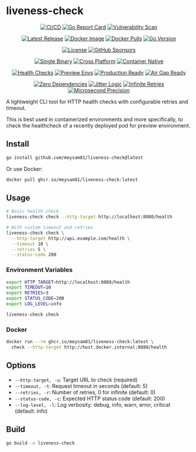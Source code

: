 # liveness-check

<div align="center">

<!-- Project Status & Quality -->

[![CI/CD](https://github.com/meysam81/liveness-check/actions/workflows/ci.yml/badge.svg)](https://github.com/meysam81/liveness-check/actions)
[![Go Report Card](https://goreportcard.com/badge/github.com/meysam81/liveness-check)](https://goreportcard.com/report/github.com/meysam81/liveness-check)
[![Vulnerability Scan](https://img.shields.io/badge/🛡️_Zero_Vulnerabilities-Kubescape_Verified-brightgreen?style=flat-square)](https://github.com/meysam81/liveness-check/actions)

<!-- Release & Distribution -->

[![Latest Release](https://img.shields.io/github/v/release/meysam81/liveness-check?style=flat-square&logo=github&color=blue)](https://github.com/meysam81/liveness-check/releases/latest)
[![Docker Image](https://img.shields.io/badge/docker-meysam81%2Fliveness--check-blue?style=flat-square&logo=docker)](https://hub.docker.com/r/meysam81/liveness-check)
[![Docker Pulls](https://img.shields.io/docker/pulls/meysam81/liveness-check?style=flat-square&logo=docker)](https://hub.docker.com/r/meysam81/liveness-check)
[![Go Version](https://img.shields.io/github/go-mod/go-version/meysam81/liveness-check?style=flat-square&logo=go)](go.mod)

<!-- License & Community -->

[![License](https://img.shields.io/badge/License-Apache--2.0-green.svg?style=flat-square)](LICENSE)
[![GitHub Sponsors](https://img.shields.io/github/sponsors/meysam81?style=flat-square&logo=github&color=pink)](https://github.com/sponsors/meysam81)

<!-- Technical Features -->

[![Single Binary](https://img.shields.io/badge/🚀_Single-Binary-blueviolet?style=flat-square)](https://golang.org/)
[![Cross Platform](https://img.shields.io/badge/🌐_Cross-Platform-orange?style=flat-square)](https://golang.org/)
[![Container Native](https://img.shields.io/badge/📦_Container-Native-2496ED?style=flat-square&logo=docker)](https://kubernetes.io/)

<!-- DevOps & Monitoring Features -->

[![Health Checks](https://img.shields.io/badge/💓_Health-Checks-FF6B6B?style=flat-square)](https://kubernetes.io/docs/concepts/workloads/pods/pod-lifecycle/#container-probes)
[![Preview Envs](https://img.shields.io/badge/🔍_Preview-Environments-9C27B0?style=flat-square)](https://kubernetes.io/)
[![Production Ready](https://img.shields.io/badge/🏭_Production-Ready-darkgreen?style=flat-square)](https://sre.google/)
[![Air Gap Ready](https://img.shields.io/badge/🔒_Air--Gap-Compatible-darkred?style=flat-square)](#install)

<!-- Hackery & Performance -->

[![Zero Dependencies](https://img.shields.io/badge/⚡_Zero-Dependencies-yellow?style=flat-square)](https://golang.org/)
[![Jitter Logic](https://img.shields.io/badge/🎯_Smart-Jitter-purple?style=flat-square)](#usage)
[![Infinite Retries](https://img.shields.io/badge/♾️_Infinite-Retries-teal?style=flat-square)](#options)
[![Microsecond Precision](https://img.shields.io/badge/⏱️_μs-Precision-indigo?style=flat-square)](https://golang.org/pkg/time/)

</div>

A lightweight CLI tool for HTTP health checks with configurable retries and timeout.

This is best used in containerized environments and more specifically, to check
the healthcheck of a recently deployed pod for preview environment.

## Install

```bash
go install github.com/meysam81/liveness-check@latest
```

Or use Docker:

```bash
docker pull ghcr.io/meysam81/liveness-check:latest
```

## Usage

```bash
# Basic health check
liveness-check check --http-target http://localhost:8080/health

# With custom timeout and retries
liveness-check check \
  --http-target http://api.example.com/health \
  --timeout 10 \
  --retries 5 \
  --status-code 200
```

### Environment Variables

```bash
export HTTP_TARGET=http://localhost:8080/health
export TIMEOUT=10
export RETRIES=3
export STATUS_CODE=200
export LOG_LEVEL=info

liveness-check check
```

### Docker

```bash
docker run --rm ghcr.io/meysam81/liveness-check:latest \
  check --http-target http://host.docker.internal:8080/health
```

## Options

- `--http-target, -u`: Target URL to check (required)
- `--timeout, -t`: Request timeout in seconds (default: 5)
- `--retries, -r`: Number of retries, 0 for infinite (default: 0)
- `--status-code, -c`: Expected HTTP status code (default: 200)
- `--log-level, -l`: Log verbosity: debug, info, warn, error, critical (default: info)

## Build

```bash
go build -o liveness-check
```
